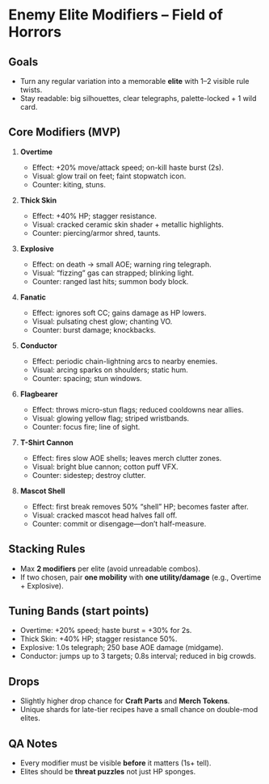 # Enemy Elite Modifiers – Field of Horrors

## Goals
- Turn any regular variation into a memorable **elite** with 1–2 visible rule twists.
- Stay readable: big silhouettes, clear telegraphs, palette-locked + 1 wild card.

## Core Modifiers (MVP)
1) **Overtime**
   - Effect: +20% move/attack speed; on-kill haste burst (2s).
   - Visual: glow trail on feet; faint stopwatch icon.
   - Counter: kiting, stuns.

2) **Thick Skin**
   - Effect: +40% HP; stagger resistance.
   - Visual: cracked ceramic skin shader + metallic highlights.
   - Counter: piercing/armor shred, taunts.

3) **Explosive**
   - Effect: on death → small AOE; warning ring telegraph.
   - Visual: “fizzing” gas can strapped; blinking light.
   - Counter: ranged last hits; summon body block.

4) **Fanatic**
   - Effect: ignores soft CC; gains damage as HP lowers.
   - Visual: pulsating chest glow; chanting VO.
   - Counter: burst damage; knockbacks.

5) **Conductor**
   - Effect: periodic chain-lightning arcs to nearby enemies.
   - Visual: arcing sparks on shoulders; static hum.
   - Counter: spacing; stun windows.

6) **Flagbearer**
   - Effect: throws micro-stun flags; reduced cooldowns near allies.
   - Visual: glowing yellow flag; striped wristbands.
   - Counter: focus fire; line of sight.

7) **T-Shirt Cannon**
   - Effect: fires slow AOE shells; leaves merch clutter zones.
   - Visual: bright blue cannon; cotton puff VFX.
   - Counter: sidestep; destroy clutter.

8) **Mascot Shell**
   - Effect: first break removes 50% “shell” HP; becomes faster after.
   - Visual: cracked mascot head halves fall off.
   - Counter: commit or disengage—don’t half-measure.

## Stacking Rules
- Max **2 modifiers** per elite (avoid unreadable combos).
- If two chosen, pair **one mobility** with **one utility/damage** (e.g., Overtime + Explosive).

## Tuning Bands (start points)
- Overtime: +20% speed; haste burst = +30% for 2s.
- Thick Skin: +40% HP; stagger resistance 50%.
- Explosive: 1.0s telegraph; 250 base AOE damage (midgame).
- Conductor: jumps up to 3 targets; 0.8s interval; reduced in big crowds.

## Drops
- Slightly higher drop chance for **Craft Parts** and **Merch Tokens**.
- Unique shards for late-tier recipes have a small chance on double-mod elites.

## QA Notes
- Every modifier must be visible **before** it matters (1s+ tell).
- Elites should be **threat puzzles** not just HP sponges.

